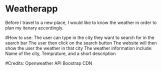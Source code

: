 # Weatherapp
Before I travel to a new place, I would like to know the weather in order to plan my itenary accordingly. 


#How to use:
The user can type in the city they want to search for in the search bar
The user then click on the search button
The website will then show the user the weather in that city 
The weather information include: Name of the city, Temprature, and a short description

#Credits:
Openweather API
Boostrap CDN